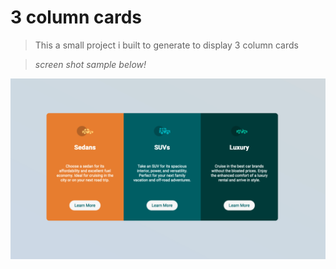 # 3 column cards

> This a small project i built to generate to display 3 column cards

> *screen shot sample below!*

![Mark Down](./Images/Screen-Shot.png?raw=true ) 